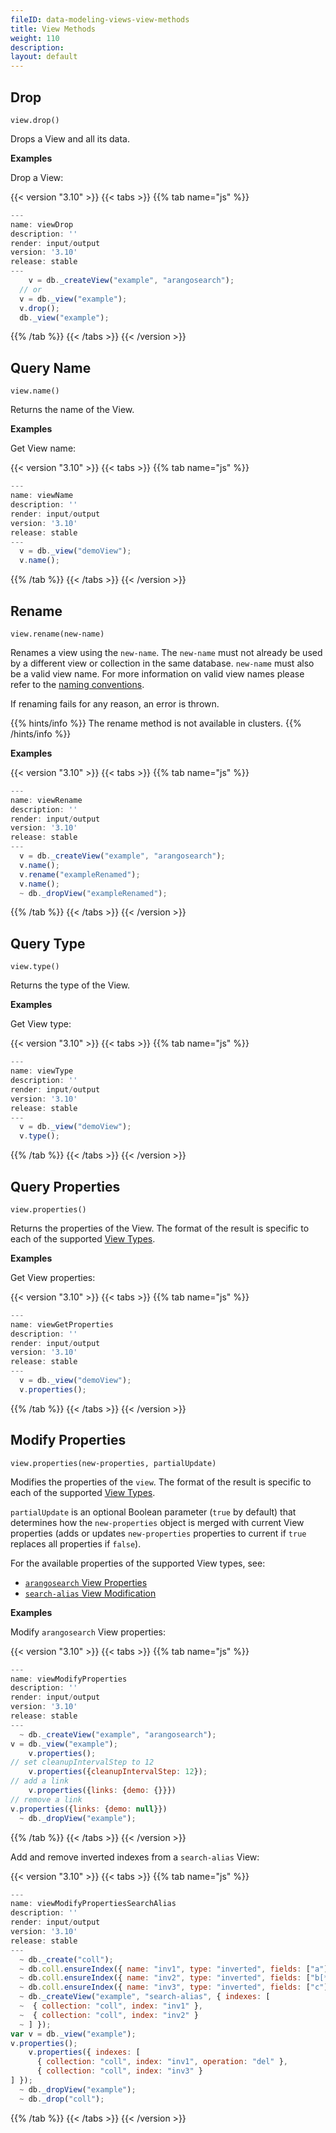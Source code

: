 ```yaml
---
fileID: data-modeling-views-view-methods
title: View Methods
weight: 110
description: 
layout: default
---
```

## Drop

`view.drop()`

Drops a View and all its data.

**Examples**

Drop a View:


 {{< version "3.10" >}}
{{< tabs >}}
{{% tab name="js" %}}
```js
---
name: viewDrop
description: ''
render: input/output
version: '3.10'
release: stable
---
    v = db._createView("example", "arangosearch");
  // or
  v = db._view("example");
  v.drop();
  db._view("example");
```
{{% /tab %}}
{{< /tabs >}}
{{< /version >}}
 



## Query Name

`view.name()`

Returns the name of the View.

**Examples**

Get View name:


 {{< version "3.10" >}}
{{< tabs >}}
{{% tab name="js" %}}
```js
---
name: viewName
description: ''
render: input/output
version: '3.10'
release: stable
---
  v = db._view("demoView");
  v.name();
```
{{% /tab %}}
{{< /tabs >}}
{{< /version >}}
 



## Rename

`view.rename(new-name)`

Renames a view using the `new-name`. The `new-name` must not already be used by
a different view or collection in the same database. `new-name` must also be a
valid view name. For more information on valid view names please refer to the
[naming conventions](../naming-conventions/).

If renaming fails for any reason, an error is thrown.

{{% hints/info %}}
The rename method is not available in clusters.
{{% /hints/info %}}

**Examples**


 {{< version "3.10" >}}
{{< tabs >}}
{{% tab name="js" %}}
```js
---
name: viewRename
description: ''
render: input/output
version: '3.10'
release: stable
---
  v = db._createView("example", "arangosearch");
  v.name();
  v.rename("exampleRenamed");
  v.name();
  ~ db._dropView("exampleRenamed");
```
{{% /tab %}}
{{< /tabs >}}
{{< /version >}}
 



## Query Type

`view.type()`

Returns the type of the View.

**Examples**

Get View type:


 {{< version "3.10" >}}
{{< tabs >}}
{{% tab name="js" %}}
```js
---
name: viewType
description: ''
render: input/output
version: '3.10'
release: stable
---
  v = db._view("demoView");
  v.type();
```
{{% /tab %}}
{{< /tabs >}}
{{< /version >}}
 



## Query Properties

`view.properties()`

Returns the properties of the View. The format of the result is specific to
each of the supported [View Types]().

**Examples**

Get View properties:


 {{< version "3.10" >}}
{{< tabs >}}
{{% tab name="js" %}}
```js
---
name: viewGetProperties
description: ''
render: input/output
version: '3.10'
release: stable
---
  v = db._view("demoView");
  v.properties();
```
{{% /tab %}}
{{< /tabs >}}
{{< /version >}}
 



## Modify Properties

`view.properties(new-properties, partialUpdate)`

Modifies the properties of the `view`. The format of the result is specific to
each of the supported [View Types]().

`partialUpdate` is an optional Boolean parameter (`true` by default) that
determines how the `new-properties` object is merged with current View properties
(adds or updates `new-properties` properties to current if `true` replaces all
properties if `false`).

For the available properties of the supported View types, see:
- [`arangosearch` View Properties](../../../indexing/arangosearch/arangosearch-views#view-properties)
- [`search-alias` View Modification](../../../indexing/arangosearch/arangosearch-views-search-alias#view-modification)

**Examples**

Modify `arangosearch` View properties:

    
 {{< version "3.10" >}}
{{< tabs >}}
{{% tab name="js" %}}
```js
---
name: viewModifyProperties
description: ''
render: input/output
version: '3.10'
release: stable
---
  ~ db._createView("example", "arangosearch");
v = db._view("example");
    v.properties();
// set cleanupIntervalStep to 12
    v.properties({cleanupIntervalStep: 12});
// add a link
    v.properties({links: {demo: {}}})
// remove a link
v.properties({links: {demo: null}})
  ~ db._dropView("example");
```
{{% /tab %}}
{{< /tabs >}}
{{< /version >}}
 



Add and remove inverted indexes from a `search-alias` View:

    
 {{< version "3.10" >}}
{{< tabs >}}
{{% tab name="js" %}}
```js
---
name: viewModifyPropertiesSearchAlias
description: ''
render: input/output
version: '3.10'
release: stable
---
  ~ db._create("coll");
  ~ db.coll.ensureIndex({ name: "inv1", type: "inverted", fields: ["a"] });
  ~ db.coll.ensureIndex({ name: "inv2", type: "inverted", fields: ["b[*]"] });
  ~ db.coll.ensureIndex({ name: "inv3", type: "inverted", fields: ["c"] });
  ~ db._createView("example", "search-alias", { indexes: [
  ~  { collection: "coll", index: "inv1" },
  ~  { collection: "coll", index: "inv2" }
  ~ ] });
var v = db._view("example");
v.properties();
    v.properties({ indexes: [
      { collection: "coll", index: "inv1", operation: "del" },
      { collection: "coll", index: "inv3" }
] });
  ~ db._dropView("example");
  ~ db._drop("coll");
```
{{% /tab %}}
{{< /tabs >}}
{{< /version >}}
 
    
    
